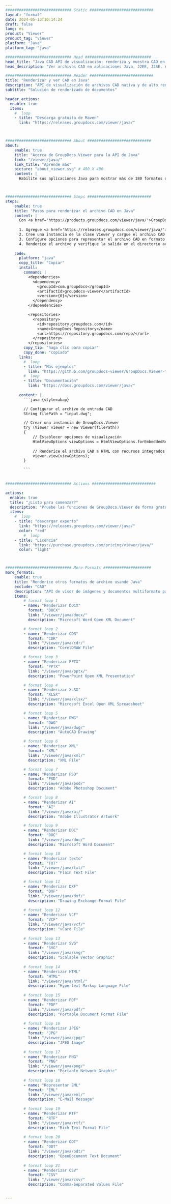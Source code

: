 ```yaml
---
############################# Static ############################
layout: "format"
date: 2024-05-13T10:14:24
draft: false
lang: es
product: "Viewer"
product_tag: "viewer"
platform: "Java"
platform_tag: "java"

############################# Head #############################
head_title: "Java CAD API de visualización: renderiza y muestra CAD en aplicaciones Java"
head_description: "Ver archivos CAD en aplicaciones Java, J2EE, J2SE. Admite la visualización de más de 180 formatos de archivos de imágenes y documentos en HTML, PDF o modo de imagen con funciones avanzadas para administrar las opciones de visualización de documentos."

############################# Header ############################
title: "Renderizar y ver CAD en Java" 
description: "API de visualización de archivos CAD nativa y de alto rendimiento para aplicaciones basadas en Java, J2EE y J2SE, que admite una amplia gama de funciones adicionales para personalizar la apariencia del formato del documento de salida." 
subtitle: "Solución de renderizado de documentos" 

header_actions:
  enable: true
  items:
    #  loop
    - title: "Descarga gratuita de Maven"
      link: "https://releases.groupdocs.com/viewer/java/"



############################# About ############################
about:
    enable: true
    title: "Acerca de GroupDocs.Viewer para la API de Java"
    link: "/viewer/java/"
    link_title: "Aprende más"
    picture: "about_viewer.svg" # 480 X 400
    content: |
      Habilite sus aplicaciones Java para mostrar más de 180 formatos de archivos en HTML, PDF o modos de imagen utilizando GroupDocs.Viewer para las API de Java sin ningún software adicional instalado; como Microsoft Office, Apache Open Office, Adobe Acrobat Reader, etc. Los desarrolladores pueden ver fácilmente todas las imágenes y tipos de documentos populares, incluidos Microsoft Office, OpenDocument, HTML, PDF, Archive, Diagrams, Photoshop, AutoCAD y formatos de lenguaje de programación dentro de las aplicaciones Java con renderizado rápido y de la más alta calidad.



############################# Steps ############################
steps:
    enable: true
    title: "Pasos para renderizar el archivo CAD en Java" 
    content: |
      Con <a href='https://products.groupdocs.com/viewer/java/'>GroupDocs.Viewer</a> puedes renderizar CAD a HTML, JPEG, PNG o PDF en unos pocos pasos.
      
      1. Agregue <a href='https://releases.groupdocs.com/viewer/java/'>GroupDocs.Viewer para Java</a> como una dependencia a su proyecto. 
      2. Cree una instancia de la clase Viewer y cargue el archivo CAD con la ruta completa.  
      3. Configure opciones para representar el archivo CAD en formato HTML, PNG, JPEG o PDF. 
      4. Renderice el archivo y verifique la salida en el directorio actual. 
   
    code:
      platform: "java"
      copy_title: "Copiar"
      install:
        command: |
          <dependencies>
            <dependency>
              <groupId>com.groupdocs</groupId>
              <artifactId>groupdocs-viewer</artifactId>
              <version>{0}</version>
            </dependency>
          </dependencies>

          <repositories>
            <repository>
              <id>repository.groupdocs.com</id>
              <name>GroupDocs Repository</name>
              <url>https://repository.groupdocs.com/repo/</url>
            </repository>
          </repositories>
        copy_tip: "haga clic para copiar"
        copy_done: "copiado"
      links:
        #  loop
        - title: "Más ejemplos"
          link: "https://github.com/groupdocs-viewer/GroupDocs.Viewer-for-Java"
        #  loop
        - title: "Documentación"
          link: "https://docs.groupdocs.com/viewer/java/"
          
      content: |
        ```java {style=abap}

        // Configurar el archivo de entrada CAD
        String filePath = "input.dwg";

        // Crear una instancia de GroupDocs.Viewer
        try (Viewer viewer = new Viewer(filePath))
        {
            // Establecer opciones de visualización
            HtmlViewOptions viewOptions = HtmlViewOptions.forEmbeddedResources();
                
            // Renderice el archivo CAD a HTML con recursos integrados
            viewer.view(viewOptions);
        }

        ```
            

############################# Actions ############################

actions:
  enable: true
  title: "¿Listo para comenzar?"
  description: "Pruebe las funciones de GroupDocs.Viewer de forma gratuita o solicite una licencia"
  items:
    #  loop
    - title: "descargar experto"
      link: "https://releases.groupdocs.com/viewer/java/"
      color: "red"
        #  loop
    - title: "Licencia"
      link: "https://purchase.groupdocs.com/pricing/viewer/java/"
      color: "light"



############################# More Formats #####################
more_formats:
    enable: true
    title: "Renderice otros formatos de archivo usando Java"
    exclude: "CAD"
    description: "API de visor de imágenes y documentos multiformato para Java. Vea algunos de los formatos de archivo populares a continuación sin visores externos."
    items: 
        # format loop 1
        - name: "Renderizar DOCX"
          format: "DOCX"
          link: "/viewer/java/docx/"
          description: "Microsoft Word Open XML Document" 

        # format loop 2
        - name: "Renderizar CDR" 
          format: "CDR"
          link: "/viewer/java/cdr/"
          description: "CorelDRAW File" 

        # format loop 3
        - name: "Renderizar PPTX"
          format: "PPTX"
          link: "/viewer/java/pptx/"
          description: "PowerPoint Open XML Presentation" 

        # format loop 4
        - name: "Renderizar XLSX"
          format: "XLSX"
          link: "/viewer/java/xlsx/"
          description: "Microsoft Excel Open XML Spreadsheet" 

        # format loop 5
        - name: "Renderizar DWG"
          format: "DWG"
          link: "/viewer/java/dwg/"
          description: "AutoCAD Drawing"

        # format loop 6
        - name: "Renderizar XML"
          format: "XML"
          link: "/viewer/java/xml/"
          description: "XML File"

        # format loop 7
        - name: "Renderizar PSD"
          format: "PSD"
          link: "/viewer/java/psd/"
          description: "Adobe Photoshop Document"

        # format loop 8
        - name: "Renderizar AI"
          format: "AI"
          link: "/viewer/java/ai/"
          description: "Adobe Illustrator Artwork"

        # format loop 9
        - name: "Renderizar DOC"
          format: "DOC"
          link: "/viewer/java/doc/"
          description: "Microsoft Word Document" 

        # format loop 10
        - name: "Renderizar texto" 
          format: "TXT"
          link: "/viewer/java/txt/"
          description: "Plain Text File" 

        # format loop 11
        - name: "Renderizar DXF" 
          format: "DXF"
          link: "/viewer/java/dxf/"
          description: "Drawing Exchange Format File"  
          
        # format loop 12
        - name: "Renderizar VCF"
          format: "VCF"
          link: "/viewer/java/vcf/"
          description: "vCard File"  
              
        # format loop 13
        - name: "Renderizar SVG"
          format: "SVG"
          link: "/viewer/java/svg/"
          description: "Scalable Vector Graphic" 
          
        # format loop 14
        - name: "Renderizar HTML"
          format: "HTML"
          link: "/viewer/java/html/"
          description: "Hypertext Markup Language File" 
          
        # format loop 15
        - name: "Renderizar PDF"
          format: "PDF"
          link: "/viewer/java/pdf/"
          description: "Portable Document Format File"
          
        # format loop 16
        - name: "Renderizar JPEG"
          format: "JPG"
          link: "/viewer/java/jpg/"
          description: "JPEG Image"
          
        # format loop 17
        - name: "Renderizar PNG"
          format: "PNG"
          link: "/viewer/java/png/"
          description: "Portable Network Graphic" 
          
        # format loop 18
        - name: "Representar EML"
          format: "EML"
          link: "/viewer/java/eml/"
          description: "E-Mail Message" 
          
        # format loop 19
        - name: "Renderizar RTF"
          format: "RTF"
          link: "/viewer/java/rtf/"
          description: "Rich Text Format File" 
          
        # format loop 20
        - name: "Renderizar ODT"
          format: "ODT"
          link: "/viewer/java/odt/"
          description: "OpenDocument Text Document" 
          
        # format loop 21
        - name: "Renderizar CSV"
          format: "CSV"
          link: "/viewer/java/csv/"
          description: "Comma-Separated Values File" 


---
```


